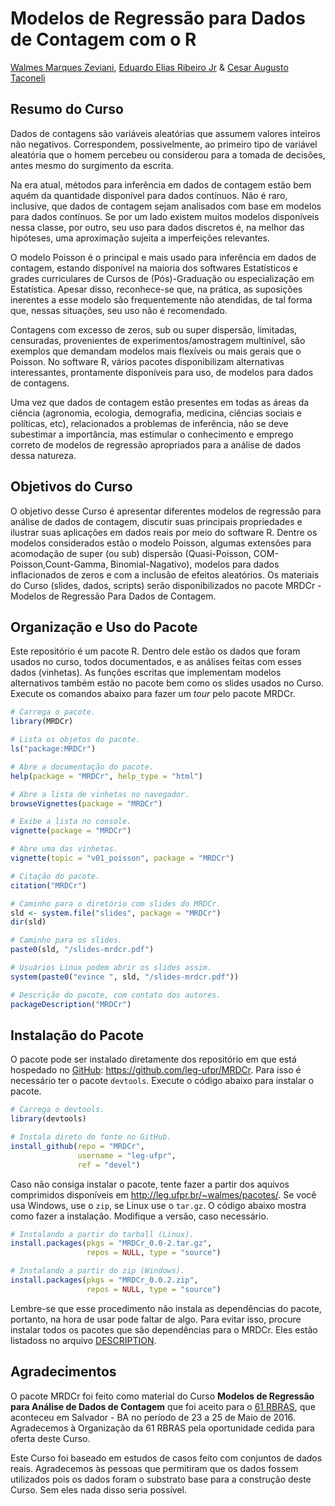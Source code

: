 Modelos de Regressão para Dados de Contagem com o R
===================================================

[Walmes Marques Zeviani], [Eduardo Elias Ribeiro Jr] & [Cesar Augusto
Taconeli]

Resumo do Curso
---------------

Dados de contagens são variáveis aleatórias que assumem valores inteiros
não negativos.  Correspondem, possivelmente, ao primeiro tipo de
variável aleatória que o homem percebeu ou considerou para a tomada de
decisões, antes mesmo do surgimento da escrita.

Na era atual, métodos para inferência em dados de contagem estão bem
aquém da quantidade disponível para dados contínuos. Não é raro,
inclusive, que dados de contagem sejam analisados com base em modelos
para dados contínuos. Se por um lado existem muitos modelos disponíveis
nessa classe, por outro, seu uso para dados discretos é, na melhor das
hipóteses, uma aproximação sujeita a imperfeições relevantes.

O modelo Poisson é o principal e mais usado para inferência em dados de
contagem, estando disponível na maioria dos softwares Estatísticos e
grades curriculares de Cursos de (Pós)-Graduação ou especialização em
Estatística. Apesar disso, reconhece-se que, na prática, as suposições
inerentes a esse modelo são frequentemente não atendidas, de tal forma
que, nessas situações, seu uso não é recomendado.

Contagens com excesso de zeros, sub ou super dispersão, limitadas,
censuradas, provenientes de experimentos/amostragem multinível, são
exemplos que demandam modelos mais flexíveis ou mais gerais que o
Poisson. No software R, vários pacotes disponibilizam alternativas
interessantes, prontamente disponíveis para uso, de modelos para dados
de contagens.

Uma vez que dados de contagem estão presentes em todas as áreas da
ciência (agronomia, ecologia, demografia, medicina, ciências sociais e
políticas, etc), relacionados a problemas de inferência, não se deve
subestimar a importância, mas estimular o conhecimento e emprego correto
de modelos de regressão apropriados para a análise de dados dessa
natureza.

Objetivos do Curso
------------------

O objetivo desse Curso é apresentar diferentes modelos de regressão para
análise de dados de contagem, discutir suas principais propriedades e
ilustrar suas aplicações em dados reais por meio do software R. Dentre
os modelos considerados estão o modelo Poisson, algumas extensões para
acomodação de super (ou sub) dispersão (Quasi-Poisson,
COM-Poisson,Count-Gamma, Binomial-Nagativo), modelos para dados
inflacionados de zeros e com a inclusão de efeitos aleatórios.  Os
materiais do Curso (slides, dados, scripts) serão disponibilizados no
pacote MRDCr - Modelos de Regressão Para Dados de Contagem.

Organização e Uso do Pacote
---------------------------

Este repositório é um pacote R. Dentro dele estão os dados que foram
usados no curso, todos documentados, e as análises feitas com esses
dados (vinhetas). As funções escritas que implementam modelos
alternativos também estão no pacote bem como os slides usados no
Curso. Execute os comandos abaixo para fazer um *tour* pelo pacote
MRDCr.

```r
# Carrega o pacote.
library(MRDCr)

# Lista os objetos do pacote.
ls("package:MRDCr")

# Abre a documentação do pacote.
help(package = "MRDCr", help_type = "html")

# Abre a lista de vinhetas no navegador.
browseVignettes(package = "MRDCr")

# Exibe a lista no console.
vignette(package = "MRDCr")

# Abre uma das vinhetas.
vignette(topic = "v01_poisson", package = "MRDCr")

# Citação do pacote.
citation("MRDCr")

# Caminho para o diretório com slides do MRDCr.
sld <- system.file("slides", package = "MRDCr")
dir(sld)

# Caminho para os slides.
paste0(sld, "/slides-mrdcr.pdf")

# Usuários Linux podem abrir os slides assim.
system(paste0("evince ", sld, "/slides-mrdcr.pdf"))

# Descrição do pacote, com contato dos autores.
packageDescription("MRDCr")
```

Instalação do Pacote
--------------------

O pacote pode ser instalado diretamente dos repositório em que está
hospedado no [GitHub]: <https://github.com/leg-ufpr/MRDCr>. Para isso é
necessário ter o pacote `devtools`. Execute o código abaixo para
instalar o pacote.

```r
# Carrega o devtools.
library(devtools)

# Instala direto do fonte no GitHub.
install_github(repo = "MRDCr",
               username = "leg-ufpr",
               ref = "devel")
```

Caso não consiga instalar o pacote, tente fazer a partir dos aquivos
comprimidos disponíveis em <http://leg.ufpr.br/~walmes/pacotes/>. Se
você usa Windows, use o `zip`, se Linux use o `tar.gz`. O código abaixo
mostra como fazer a instalação. Modifique a versão, caso necessário.

```r
# Instalando a partir do tarball (Linux).
install.packages(pkgs = "MRDCr_0.0-2.tar.gz",
                 repos = NULL, type = "source")

# Instalando a partir do zip (Windows).
install.packages(pkgs = "MRDCr_0.0.2.zip",
                 repos = NULL, type = "source")
```

Lembre-se que esse procedimento não instala as dependências do pacote,
portanto, na hora de usar pode faltar de algo. Para evitar isso, procure
instalar todos os pacotes que são dependências para o MRDCr. Eles estão
listadoss no arquivo [DESCRIPTION].

Agradecimentos
--------------

O pacote MRDCr foi feito como material do Curso **Modelos de Regressão
para Análise de Dados de Contagem** que foi aceito para o [61 RBRAS],
que aconteceu em Salvador - BA no período de 23 a 25 de Maio
de 2016. Agradecemos à Organização da 61 RBRAS pela oportunidade cedida
para oferta deste Curso.

Este Curso foi baseado em estudos de casos feito com conjuntos de dados
reais. Agradecemos às pessoas que permitiram que os dados fossem
utilizados pois os dados foram o substrato base para a construção deste
Curso. Sem eles nada disso seria possível.

<!------------------------------------------- -->

[Walmes Marques Zeviani]: http://leg.ufpr.br/~walmes
[Eduardo Elias Ribeiro Jr]: https://jreduardo.github.io/
[Cesar Augusto Taconeli]: https://docs.ufpr.br/~taconeli/
[GitHub]: https://github.com/leg-ufpr/MRDCr
[61 RBRAS]: http://rbras2016.ufba.br/pt/
[DESCRIPTION]: https://github.com/leg-ufpr/MRDCr/blob/devel/DESCRIPTION
